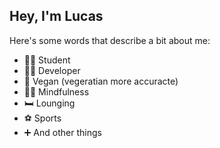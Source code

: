 ## Hey, I'm Lucas
Here's some words that describe a bit about me:
- 🧑‍🎓 Student
- 🧑‍💻 Developer
- 🌱 Vegan (vegeratian more accuracte)
- 🧘‍♂️ Mindfulness
- 🛏️ Lounging
- ⚽ Sports
- ➕ And other things
